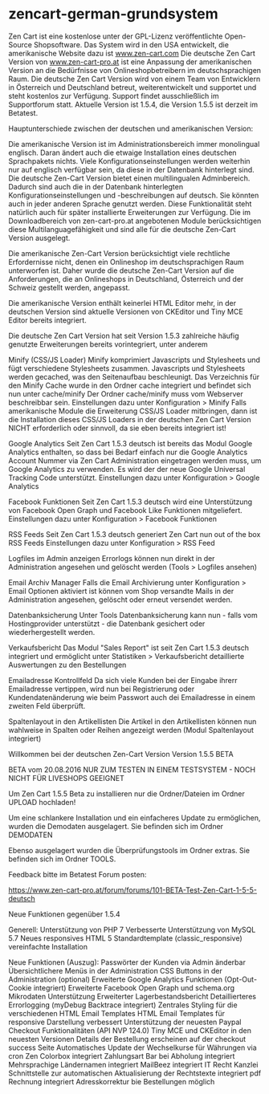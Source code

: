 # zencart-german-grundsystem
Zen Cart ist eine kostenlose unter der GPL-Lizenz veröffentlichte Open-Source Shopsoftware. Das System wird in den USA entwickelt, die amerikanische Website dazu ist www.zen-cart.com Die deutsche Zen Cart Version von www.zen-cart-pro.at ist eine Anpassung der amerikanischen Version an die Bedürfnisse von Onlineshopbetreibern im deutschsprachigen Raum.
Die deutsche Zen Cart Version wird von einem Team von Entwicklern in Österreich und Deutschland betreut, weiterentwickelt und supportet und steht kostenlos zur Verfügung. Support findet ausschließlich im Supportforum statt.
Aktuelle Version ist 1.5.4, die Version 1.5.5 ist derzeit im Betatest.

Hauptunterschiede zwischen der deutschen und amerikanischen Version:

Die amerikanische Version ist im Administrationsbereich immer monolingual englisch. Daran ändert auch die etwaige Installation eines deutschen Sprachpakets nichts. Viele Konfigurationseinstellungen werden weiterhin nur auf englisch verfügbar sein, da diese in der Datenbank hinterlegt sind. Die deutsche Zen-Cart Version bietet einen multilingualen Adminbereich. Dadurch sind auch die in der Datenbank hinterlegten Konfigurationseinstellungen und -beschreibungen auf deutsch. Sie könnten auch in jeder anderen Sprache genutzt werden. Diese Funktionalität steht natürlich auch für später installierte Erweiterungen zur Verfügung. Die im Downloadbereich von zen-cart-pro.at angebotenen Module berücksichtigen diese Multilanguagefähigkeit und sind alle für die deutsche Zen-Cart Version ausgelegt.

Die amerikanische Zen-Cart Version berücksichtigt viele rechtliche Erfordernisse nicht, denen ein Onlineshop im deutschsprachigen Raum unterworfen ist. Daher wurde die deutsche Zen-Cart Version auf die Anforderungen, die an Onlineshops in Deutschland, Österreich und der Schweiz gestellt werden, angepasst.

Die amerikanische Version enthält keinerlei HTML Editor mehr, in der deutschen Version sind aktuelle Versionen von CKEditor und Tiny MCE Editor bereits integriert.

Die deutsche Zen Cart Version hat seit Version 1.5.3 zahlreiche häufig genutzte Erweiterungen bereits vorintegriert, unter anderem 

Minify (CSS/JS Loader)
Minify komprimiert Javascripts und Stylesheets und fügt verschiedene Stylesheets zusammen. Javascripts und Stylesheets werden gecached, was den Seitenaufbau beschleunigt.
Das Verzeichnis für den Minify Cache wurde in den Ordner cache integriert und befindet sich nun unter cache/minify Der Ordner cache/minify muss vom Webserver beschreibbar sein.
Einstellungen dazu unter Konfiguration > Minify
Falls amerikanische Module die Erweiterung CSS/JS Loader mitbringen, dann ist die Installation dieses CSS/JS Loaders in der deutschen Zen Cart Version NICHT erforderlich oder sinnvoll, da sie eben bereits integriert ist!

Google Analytics
Seit Zen Cart 1.5.3 deutsch ist bereits das Modul Google Analytics enthalten, so dass bei Bedarf einfach nur die Google Analytics Account Nummer via Zen Cart Administration eingetragen werden muss, um Google Analytics zu verwenden.
Es wird der der neue Google Universal Tracking Code unterstützt.
Einstellungen dazu unter Konfiguration > Google Analytics

Facebook Funktionen
Seit Zen Cart 1.5.3 deutsch wird eine Unterstützung von Facebook Open Graph und Facebook Like Funktionen mitgeliefert.
Einstellungen dazu unter Konfiguration > Facebook Funktionen

RSS Feeds
Seit Zen Cart 1.5.3 deutsch generiert Zen Cart nun out of the box RSS Feeds
Einstellungen dazu unter Konfiguration > RSS Feed

Logfiles im Admin anzeigen
Errorlogs können nun direkt in der Administration angesehen und gelöscht werden (Tools > Logfiles ansehen)

Email Archiv Manager
Falls die Email Archivierung unter Konfiguration > Email Optionen aktiviert ist können vom Shop versandte Mails in der Administration angesehen, gelöscht oder erneut versendet werden.

Datenbanksicherung
Unter Tools Datenbanksicherung kann nun - falls vom Hostingprovider unterstützt - die Datenbank gesichert oder wiederhergestellt werden.

Verkaufsbericht
Das Modul "Sales Report" ist seit Zen Cart 1.5.3 deutsch integriert und ermöglicht unter Statistiken > Verkaufsbericht detaillierte Auswertungen zu den Bestellungen

Emailadresse Kontrollfeld
Da sich viele Kunden bei der Eingabe ihrerr Emailadresse vertippen, wird nun bei Registrierung oder Kundendatenänderung wie beim Passwort auch dei Emailadresse in einem zweiten Feld überprüft.

Spaltenlayout in den Artikellisten
Die Artikel in den Artikellisten können nun wahlweise in Spalten oder Reihen angezeigt werden (Modul Spaltenlayout integriert)

Willkommen bei der deutschen Zen-Cart Version
Version 1.5.5 BETA

BETA vom 20.08.2016
NUR ZUM TESTEN IN EINEM TESTSYSTEM - NOCH NICHT FÜR LIVESHOPS GEEIGNET

Um Zen Cart 1.5.5 Beta zu installieren nur die Ordner/Dateien im Ordner UPLOAD hochladen!

Um eine schlankere Installation und ein einfacheres Update zu ermöglichen, wurden die Demodaten ausgelagert.
Sie befinden sich im Ordner DEMODATEN

Ebenso ausgelagert wurden die Überprüfungstools im Ordner extras.
Sie befinden sich im Ordner TOOLS.

Feedback bitte im Betatest Forum posten:

https://www.zen-cart-pro.at/forum/forums/101-BETA-Test-Zen-Cart-1-5-5-deutsch

Neue Funktionen gegenüber 1.5.4

Generell:
Unterstützung von PHP 7 
Verbesserte Unterstützung von MySQL 5.7
Neues responsives HTML 5 Standardtemplate (classic_responsive)
vereinfachte Installation

Neue Funktionen (Auszug):
Passwörter der Kunden via Admin änderbar
Übersichtlichere Menüs in der Administration
CSS Buttons in der Administration (optional)
Erweiterte Google Analytics Funktionen (Opt-Out-Cookie integriert)
Erweiterte Facebook Open Graph und schema.org Mikrodaten Unterstützung
Erweiterter Lagerbestandsbericht
Detaillierteres Errorlogging (myDebug Backtrace integriert)
Zentrales Styling für die verschiedenen HTML Email Templates
HTML Email Templates für responsive Darstellung verbessert
Unterstützung der neuesten Paypal Checkout Funktionalitäten (API NVP 124.0)
Tiny MCE und CKEditor in den neuesten Versionen
Details der Bestellung erscheinen auf der checkout success Seite
Automatisches Update der Wechselkurse für Währungen via cron
Zen Colorbox integriert
Zahlungsart Bar bei Abholung integriert
Mehrsprachige Ländernamen integriert
MailBeez integriert
IT Recht Kanzlei Schnittstelle zur automatischen Aktualisierung der Rechtstexte integriert
pdf Rechnung integriert
Adresskorrektur bie Bestellungen möglich
